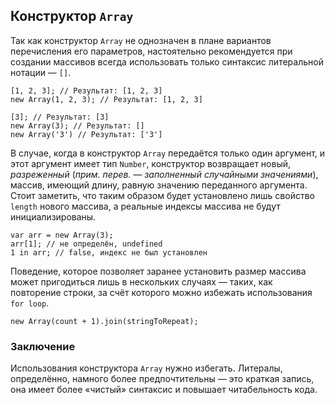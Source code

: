 ## Конструктор `Array`

Так как конструктор `Array` не однозначен в плане вариантов перечисления его параметров, настоятельно рекомендуется при создании массивов всегда использовать только синтаксис литеральной нотации — `[]`.

    [1, 2, 3]; // Результат: [1, 2, 3]
    new Array(1, 2, 3); // Результат: [1, 2, 3]

    [3]; // Результат: [3]
    new Array(3); // Результат: []
    new Array('3') // Результат: ['3']

В случае, когда в конструктор `Array` передаётся только один аргумент, и этот аргумент имеет тип `Number`, конструктор возвращает новый, *разреженный* (_прим. перев._ — *заполненный случайными значениями*), массив, имеющий длину, равную значению переданного аргумента. Стоит заметить, что таким образом будет установлено лишь свойство `length` нового массива, а реальные индексы массива не будут инициализированы.

    var arr = new Array(3);
    arr[1]; // не определён, undefined
    1 in arr; // false, индекс не был установлен

Поведение, которое позволяет заранее установить размер массива может пригодиться лишь в нескольких случаях — таких, как повторение строки, за счёт которого можно избежать использования `for loop`.

    new Array(count + 1).join(stringToRepeat);

### Заключение

Использования конструктора `Array` нужно избегать. Литералы, определённо, намного более предпочтительны — это краткая запись, она имеет более «чистый» синтаксис и повышает читабельность кода.

